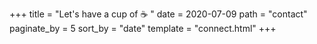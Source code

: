 +++
title = "Let's have a cup of ☕️ "
date = 2020-07-09
path = "contact"
paginate_by = 5
sort_by = "date"
template = "connect.html"
+++